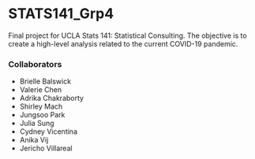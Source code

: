 # STATS141_Grp4
Final project for UCLA Stats 141: Statistical Consulting. The objective is to create a high-level analysis related to the current COVID-19 pandemic. 


### Collaborators

- Brielle Balswick
- Valerie Chen
- Adrika Chakraborty
- Shirley Mach
- Jungsoo Park
- Julia Sung
- Cydney Vicentina
- Anika Vij
- Jericho Villareal
 
 
